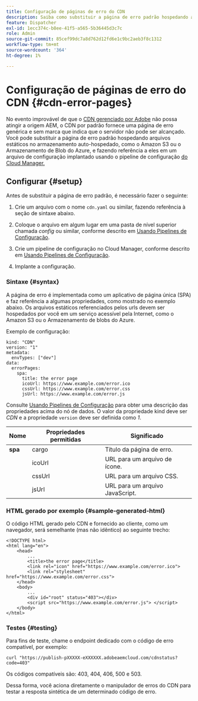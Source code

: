 ```yaml
---
title: Configuração de páginas de erro do CDN
description: Saiba como substituir a página de erro padrão hospedando arquivos estáticos no armazenamento auto-hospedado, como o Amazon S3 ou o Armazenamento de blobs do Azure, e fazendo referência a eles em um arquivo de configuração implantado usando o pipeline de configuração do Cloud Manager.
feature: Dispatcher
exl-id: 1ecc374c-b8ee-41f5-a565-5b36445d3c7c
role: Admin
source-git-commit: 85cef99dc7a8d762d12fd6e1c9bc2aeb3f8c1312
workflow-type: tm+mt
source-wordcount: '364'
ht-degree: 1%

---
```



# Configuração de páginas de erro do CDN {#cdn-error-pages}

No evento improvável de que o [CDN gerenciado por Adobe](/help/implementing/dispatcher/cdn.md#aem-managed-cdn) não possa atingir a origem AEM, o CDN por padrão fornece uma página de erro genérica e sem marca que indica que o servidor não pode ser alcançado. Você pode substituir a página de erro padrão hospedando arquivos estáticos no armazenamento auto-hospedado, como o Amazon S3 ou o Armazenamento de Blob do Azure, e fazendo referência a eles em um arquivo de configuração implantado usando o pipeline de configuração [do Cloud Manager.](/help/operations/config-pipeline.md#managing-in-cloud-manager)

## Configurar {#setup}

Antes de substituir a página de erro padrão, é necessário fazer o seguinte:

1. Crie um arquivo com o nome `cdn.yaml` ou similar, fazendo referência à seção de sintaxe abaixo.

1. Coloque o arquivo em algum lugar em uma pasta de nível superior chamada *config* ou similar, conforme descrito em [Usando Pipelines de Configuração](/help/operations/config-pipeline.md#folder-structure).

1. Crie um pipeline de configuração no Cloud Manager, conforme descrito em [Usando Pipelines de Configuração](/help/operations/config-pipeline.md#managing-in-cloud-manager).

1. Implante a configuração.

### Sintaxe {#syntax}

A página de erro é implementada como um aplicativo de página única (SPA) e faz referência a algumas propriedades, como mostrado no exemplo abaixo.  Os arquivos estáticos referenciados pelos urls devem ser hospedados por você em um serviço acessível pela Internet, como o Amazon S3 ou o Armazenamento de blobs do Azure.

Exemplo de configuração:

```
kind: "CDN"
version: "1"
metadata:
  envTypes: ["dev"]
data:
  errorPages:
    spa:
      title: the error page
      icoUrl: https://www.example.com/error.ico
      cssUrl: https://www.example.com/error.css
      jsUrl: https://www.example.com/error.js
```
Consulte [Usando Pipelines de Configuração](/help/operations/config-pipeline.md#common-syntax) para obter uma descrição das propriedades acima do nó de dados. O valor da propriedade kind deve ser *CDN* e a propriedade `version` deve ser definida como *1*.


| Nome | Propriedades permitidas | Significado |
|-----------|--------------------------|-------------|
| **spa** | cargo | Título da página de erro. |
|     | icoUrl | URL para um arquivo de ícone. |
|     | cssUrl | URL para um arquivo CSS. |
|     | jsUrl | URL para um arquivo JavaScript. |

### HTML gerado por exemplo {#sample-generated-html}

O código HTML gerado pelo CDN e fornecido ao cliente, como um navegador, será semelhante (mas não idêntico) ao seguinte trecho:

```
<!DOCTYPE html>
<html lang="en">
    <head>
        ...
        <title>the error page</title>
        <link rel="icon" href="https://www.example.com/error.ico">
        <link rel="stylesheet" href="https://www.example.com/error.css">
    </head>
    <body>
        ...
        <div id="root" status="403"></div>
        <script src="https://www.example.com/error.js"> </script>
    </body>
</html>
```

### Testes {#testing}

Para fins de teste, chame o endpoint dedicado com o código de erro compatível, por exemplo:

```
curl "https://publish-pXXXXX-eXXXXXX.adobeaemcloud.com/cdnstatus?code=403"
```

Os códigos compatíveis são: 403, 404, 406, 500 e 503.

Dessa forma, você aciona diretamente o manipulador de erros do CDN para testar a resposta sintética de um determinado código de erro.
